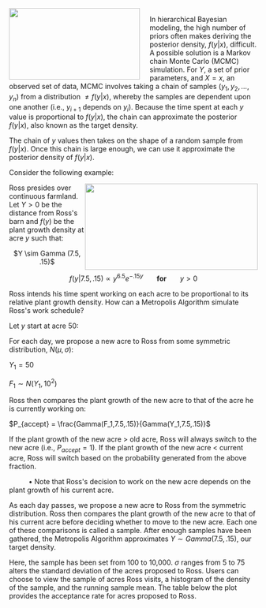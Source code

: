 <img src="http://images1.wikia.nocookie.net/__cb20120728230149/smallville/images/8/89/Metropolis2013.png" width="265" height="145" align="left" style="margin-right: 20px;">

In hierarchical Bayesian modeling, the high number of priors often makes deriving the posterior density, $f(y|x)$, difficult. A possible solution is a Markov chain Monte Carlo (MCMC) simulation. For $Y$, a set of prior parameters, and $X=x$, an observed set of data, MCMC involves taking a chain of samples ($y_1,y_2,...,y_n$) from a distribution $\neq f(y|x)$, whereby the samples are dependent upon one another (i.e., $y_{i+1}$ depends on $y_i$). Because the time spent at each $y$ value is proportional to $f(y|x)$, the chain can approximate the posterior $f(y|x)$, also known as the target density.

The chain of $y$ values then takes on the shape of a random sample from $f(y|x)$. Once this chain is large enough, we can use it approximate the posterior density of $f(y|x)$.

Consider the following example:

<img src="http://www.nrcs.usda.gov/Internet/FSE_MEDIA/stelprdb1049230.jpg" style="float:right" width="350" height="175">

Ross presides over continuous farmland. Let $Y>0$ be the distance from Ross's barn and $f(y)$ be the plant growth density at acre $y$ such that:

<center> $Y \sim Gamma (7.5, .15)$ 

$f(y|7.5,.15) \propto y^{6.5}e^{-.15y}$ &nbsp;&nbsp;&nbsp;&nbsp;&nbsp; <b>for</b> &nbsp;&nbsp;&nbsp;&nbsp;&nbsp; $y > 0$

</center>

Ross intends his time spent working on each acre to be proportional to its relative plant growth density. How can a Metropolis Algorithm simulate Ross's work schedule?

Let $y$ start at acre $50$:

For each day, we propose a new acre to Ross from some symmetric distribution, $N(\mu,\sigma)$:

$Y_1 = 50$

$F_1 \sim N(Y_1,10^2)$

Ross then compares the plant growth of the new acre to that of the acre he is currently working on:

$P_{accept} = \frac{Gamma(F_1,7.5,.15)}{Gamma(Y_1,7.5,.15)}$

If the plant growth of the new acre > old acre, Ross will always switch to the new acre (i.e., $P_{accept}=1$). If the plant growth of the new acre < current acre, Ross will switch based on the probability generated from the above fraction.

&nbsp;&nbsp;&nbsp;&nbsp;&nbsp;&nbsp;&nbsp;&nbsp;&nbsp;&nbsp;&bull; Note that Ross's decision to work on the new acre depends on the plant growth of his current acre.

As each day passes, we propose a new acre to Ross from the symmetric distribution. Ross then compares the plant growth of the new acre to that of his current acre before deciding whether to move to the new acre. Each one of these comparisons is called a sample. After enough samples have been gathered, the Metropolis Algorithm approximates $Y \sim Gamma (7.5, .15)$, our target density. 

Here, the sample has been set from 100 to 10,000. $\sigma$ ranges from 5 to 75 alters the standard deviation of the acres proposed to Ross. Users can choose to view the sample of acres Ross visits, a histogram of the density of the sample, and the running sample mean. The table below the plot provides the acceptance rate for acres proposed to Ross. 
